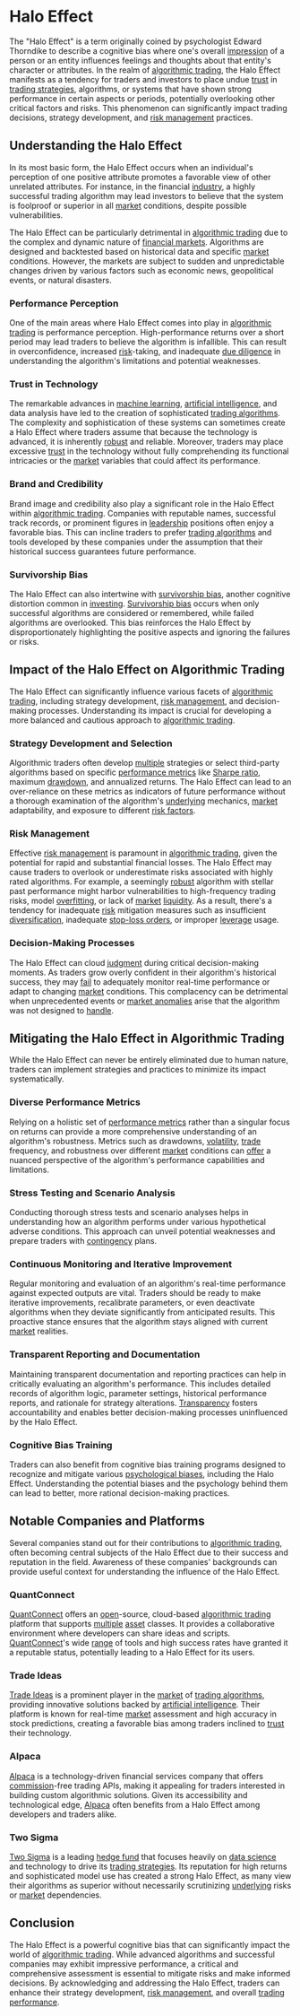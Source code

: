 # Halo Effect

The "Halo Effect" is a term originally coined by psychologist Edward Thorndike to describe a cognitive bias where one's overall [impression](../i/impression.md) of a person or an entity influences feelings and thoughts about that entity's character or attributes. In the realm of [algorithmic trading](../a/accountability.md), the Halo Effect manifests as a tendency for traders and investors to place undue [trust](../t/trust.md) in [trading strategies](../t/trading_strategies.md), algorithms, or systems that have shown strong performance in certain aspects or periods, potentially overlooking other critical factors and risks. This phenomenon can significantly impact trading decisions, strategy development, and [risk management](../r/risk_management.md) practices.

## Understanding the Halo Effect
In its most basic form, the Halo Effect occurs when an individual's perception of one positive attribute promotes a favorable view of other unrelated attributes. For instance, in the financial [industry](../i/industry.md), a highly successful trading algorithm may lead investors to believe that the system is foolproof or superior in all [market](../m/market.md) conditions, despite possible vulnerabilities.

The Halo Effect can be particularly detrimental in [algorithmic trading](../a/accountability.md) due to the complex and dynamic nature of [financial markets](../f/financial_market.md). Algorithms are designed and backtested based on historical data and specific [market](../m/market.md) conditions. However, the markets are subject to sudden and unpredictable changes driven by various factors such as economic news, geopolitical events, or natural disasters.

### Performance Perception
One of the main areas where Halo Effect comes into play in [algorithmic trading](../a/accountability.md) is performance perception. High-performance returns over a short period may lead traders to believe the algorithm is infallible. This can result in overconfidence, increased [risk](../r/risk.md)-taking, and inadequate [due diligence](../d/due_diligence.md) in understanding the algorithm's limitations and potential weaknesses.

### Trust in Technology
The remarkable advances in [machine learning](../m/machine_learning.md), [artificial intelligence](../a/artificial_intelligence_in_trading.md), and data analysis have led to the creation of sophisticated [trading algorithms](../t/trading_algorithms.md). The complexity and sophistication of these systems can sometimes create a Halo Effect where traders assume that because the technology is advanced, it is inherently [robust](../r/robust.md) and reliable. Moreover, traders may place excessive [trust](../t/trust.md) in the technology without fully comprehending its functional intricacies or the [market](../m/market.md) variables that could affect its performance.

### Brand and Credibility
Brand image and credibility also play a significant role in the Halo Effect within [algorithmic trading](../a/accountability.md). Companies with reputable names, successful track records, or prominent figures in [leadership](../l/leadership.md) positions often enjoy a favorable bias. This can incline traders to prefer [trading algorithms](../t/trading_algorithms.md) and tools developed by these companies under the assumption that their historical success guarantees future performance.

### Survivorship Bias
The Halo Effect can also intertwine with [survivorship bias](../s/survivorship_bias.md), another cognitive distortion common in [investing](../i/investing.md). [Survivorship bias](../s/survivorship_bias.md) occurs when only successful algorithms are considered or remembered, while failed algorithms are overlooked. This bias reinforces the Halo Effect by disproportionately highlighting the positive aspects and ignoring the failures or risks.

## Impact of the Halo Effect on Algorithmic Trading
The Halo Effect can significantly influence various facets of [algorithmic trading](../a/accountability.md), including strategy development, [risk management](../r/risk_management.md), and decision-making processes. Understanding its impact is crucial for developing a more balanced and cautious approach to [algorithmic trading](../a/accountability.md).

### Strategy Development and Selection
Algorithmic traders often develop [multiple](../m/multiple.md) strategies or select third-party algorithms based on specific [performance metrics](../p/performance_metrics.md) like [Sharpe ratio](../s/sharpe_ratio.md), maximum [drawdown](../d/drawdown.md), and annualized returns. The Halo Effect can lead to an over-reliance on these metrics as indicators of future performance without a thorough examination of the algorithm's [underlying](../u/underlying.md) mechanics, [market](../m/market.md) adaptability, and exposure to different [risk factors](../r/risk_factors_in_trading.md).

### Risk Management
Effective [risk management](../r/risk_management.md) is paramount in [algorithmic trading](../a/accountability.md), given the potential for rapid and substantial financial losses. The Halo Effect may cause traders to overlook or underestimate risks associated with highly rated algorithms. For example, a seemingly [robust](../r/robust.md) algorithm with stellar past performance might harbor vulnerabilities to high-frequency trading risks, model [overfitting](../o/overfitting.md), or lack of [market](../m/market.md) [liquidity](../l/liquidity.md). As a result, there's a tendency for inadequate [risk](../r/risk.md) mitigation measures such as insufficient [diversification](../d/diversification.md), inadequate [stop-loss orders](../s/stop-loss_orders.md), or improper [leverage](../l/leverage.md) usage.

### Decision-Making Processes
The Halo Effect can cloud [judgment](../j/judgment.md) during critical decision-making moments. As traders grow overly confident in their algorithm's historical success, they may [fail](../f/fail.md) to adequately monitor real-time performance or adapt to changing [market](../m/market.md) conditions. This complacency can be detrimental when unprecedented events or [market anomalies](../m/market_anomalies.md) arise that the algorithm was not designed to [handle](../h/handle.md).

## Mitigating the Halo Effect in Algorithmic Trading
While the Halo Effect can never be entirely eliminated due to human nature, traders can implement strategies and practices to minimize its impact systematically.

### Diverse Performance Metrics
Relying on a holistic set of [performance metrics](../p/performance_metrics.md) rather than a singular focus on returns can provide a more comprehensive understanding of an algorithm's robustness. Metrics such as drawdowns, [volatility](../v/volatility.md), [trade](../t/trade.md) frequency, and robustness over different [market](../m/market.md) conditions can [offer](../o/offer.md) a nuanced perspective of the algorithm's performance capabilities and limitations.

### Stress Testing and Scenario Analysis
Conducting thorough stress tests and scenario analyses helps in understanding how an algorithm performs under various hypothetical adverse conditions. This approach can unveil potential weaknesses and prepare traders with [contingency](../c/contingency.md) plans.

### Continuous Monitoring and Iterative Improvement
Regular monitoring and evaluation of an algorithm's real-time performance against expected outputs are vital. Traders should be ready to make iterative improvements, recalibrate parameters, or even deactivate algorithms when they deviate significantly from anticipated results. This proactive stance ensures that the algorithm stays aligned with current [market](../m/market.md) realities.

### Transparent Reporting and Documentation
Maintaining transparent documentation and reporting practices can help in critically evaluating an algorithm's performance. This includes detailed records of algorithm logic, parameter settings, historical performance reports, and rationale for strategy alterations. [Transparency](../t/transparency.md) fosters accountability and enables better decision-making processes uninfluenced by the Halo Effect.

### Cognitive Bias Training
Traders can also benefit from cognitive bias training programs designed to recognize and mitigate various [psychological biases](../p/psychological_biases_in_trading.md), including the Halo Effect. Understanding the potential biases and the psychology behind them can lead to better, more rational decision-making practices.

## Notable Companies and Platforms
Several companies stand out for their contributions to [algorithmic trading](../a/accountability.md), often becoming central subjects of the Halo Effect due to their success and reputation in the field. Awareness of these companies' backgrounds can provide useful context for understanding the influence of the Halo Effect.

### QuantConnect
[QuantConnect](https://www.quantconnect.com/) offers an [open](../o/open.md)-source, cloud-based [algorithmic trading](../a/accountability.md) platform that supports [multiple](../m/multiple.md) [asset](../a/asset.md) classes. It provides a collaborative environment where developers can share ideas and scripts. [QuantConnect](../q/quantconnect.md)'s wide [range](../r/range.md) of tools and high success rates have granted it a reputable status, potentially leading to a Halo Effect for its users.

### Trade Ideas
[Trade Ideas](https://www.trade-ideas.com/) is a prominent player in the [market](../m/market.md) of [trading algorithms](../t/trading_algorithms.md), providing innovative solutions backed by [artificial intelligence](../a/artificial_intelligence_in_trading.md). Their platform is known for real-time [market](../m/market.md) assessment and high accuracy in stock predictions, creating a favorable bias among traders inclined to [trust](../t/trust.md) their technology.

### Alpaca
[Alpaca](https://alpaca.markets/) is a technology-driven financial services company that offers [commission](../c/commission.md)-free trading APIs, making it appealing for traders interested in building custom algorithmic solutions. Given its accessibility and technological edge, [Alpaca](../a/alpaca.md) often benefits from a Halo Effect among developers and traders alike.

### Two Sigma
[Two Sigma](https://www.twosigma.com/) is a leading [hedge fund](../h/hedge_fund.md) that focuses heavily on [data science](../d/data_science_in_trading.md) and technology to drive its [trading strategies](../t/trading_strategies.md). Its reputation for high returns and sophisticated model use has created a strong Halo Effect, as many view their algorithms as superior without necessarily scrutinizing [underlying](../u/underlying.md) risks or [market](../m/market.md) dependencies.

## Conclusion
The Halo Effect is a powerful cognitive bias that can significantly impact the world of [algorithmic trading](../a/accountability.md). While advanced algorithms and successful companies may exhibit impressive performance, a critical and comprehensive assessment is essential to mitigate risks and make informed decisions. By acknowledging and addressing the Halo Effect, traders can enhance their strategy development, [risk management](../r/risk_management.md), and overall [trading performance](../t/trading_performance.md).